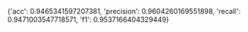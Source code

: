{'acc': 0.9465341597207381, 'precision': 0.9604260169551898, 'recall': 0.9471003547718571, 'f1': 0.9537166404329449}
